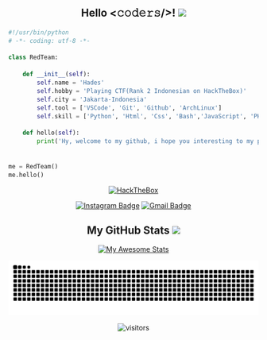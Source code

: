 <div align="center">
<h2>Hello <𝚌𝚘𝚍𝚎𝚛𝚜/>! <img src="https://media.giphy.com/media/mGcNjsfWAjY5AEZNw6/giphy.gif" width="50"></h2>
</div>
    
```python
#!/usr/bin/python
# -*- coding: utf-8 -*-

class RedTeam:

    def __init__(self):
        self.name = 'Hades'
        self.hobby = 'Playing CTF(Rank 2 Indonesian on HackTheBox)'
        self.city = 'Jakarta-Indonesia'
        self.tool = ['VSCode', 'Git', 'Github', 'ArchLinux']
        self.skill = ['Python', 'Html', 'Css', 'Bash','JavaScript', 'PHP']

    def hello(self):
        print('Hy, welcome to my github, i hope you interesting to my project')


me = RedTeam()
me.hello()
```

<div align="center">

[![HackTheBox](https://www.hackthebox.com/badge/image/1548740)](https://app.hackthebox.com/profile/1548740)

[![Instagram Badge](https://img.shields.io/badge/-yinghades__-purple?style=flat-square&logo=instagram&logoColor=white&link=https://instagram.com/yinghades_/)](https://instagram.com/yinghades_)
[![Gmail Badge](https://img.shields.io/badge/-hades.yingcracker@gmail.com-c14438?style=flat-square&logo=Gmail&logoColor=white&link=mailto:hades.yingcracker@gmail.com)](mailto:hades.yingcracker@gmail.com)

<h2>My GitHub Stats <img src='https://media1.giphy.com/media/du3J3cXyzhj75IOgvA/giphy.gif?cid=ecf05e47x2g034i9pzwtzzsd3xgg2w9nr94t4tflbbgo3008&rid=giphy.gif' width='32px'> </h2>

[![My Awesome Stats](https://awesome-github-stats.azurewebsites.net/user-stats/hadespwnme?cardType=github&theme=tokyonight&preferLogin=true)](https://git.io/awesome-stats-card)


<picture>
  <source media="(prefers-color-scheme: dark)" srcset="https://github.com/hadespwnme/hadespwnme/blob/output/github-snake-dark.svg" />
  <source media="(prefers-color-scheme: light)" srcset="https://github.com/hadespwnme/hadespwnme/blob/output/github-snake.svg" />
  <img alt="github-snake" src="github-snake.svg" />
</picture>

![visitors](https://visitor-badge.laobi.icu/badge?page_id=yingcrackerhades.yingcrackerhades)
</div>
